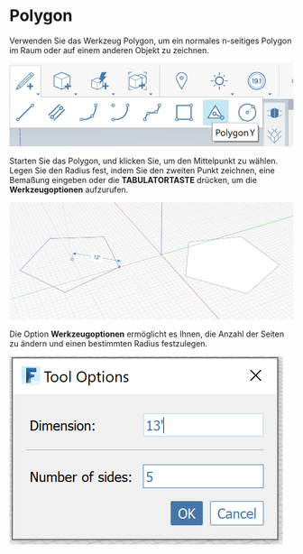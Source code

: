 # Polygon

Verwenden Sie das Werkzeug Polygon, um ein normales n-seitiges Polygon im Raum oder auf einem anderen Objekt zu zeichnen.

![](<../.gitbook/assets/image (9) (1).png>)

Starten Sie das Polygon, und klicken Sie, um den Mittelpunkt zu wählen. Legen Sie den Radius fest, indem Sie den zweiten Punkt zeichnen, eine Bemaßung eingeben oder die **TABULATORTASTE** drücken, um die **Werkzeugoptionen** aufzurufen.

![](<../.gitbook/assets/image (7).png>)

Die Option **Werkzeugoptionen** ermöglicht es Ihnen, die Anzahl der Seiten zu ändern und einen bestimmten Radius festzulegen.

![](../.gitbook/assets/image.png)

